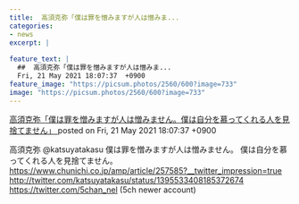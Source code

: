 ```yaml
---
title:  高須克弥「僕は罪を憎みますが人は憎みま...
categories:
- news
excerpt: |
  
feature_text: |
  ##  高須克弥「僕は罪を憎みますが人は憎みま...
  Fri, 21 May 2021 18:07:37  +0900
feature_image: "https://picsum.photos/2560/600?image=733"
image: "https://picsum.photos/2560/600?image=733"
---
```


[ 高須克弥「僕は罪を憎みますが人は憎みません。僕は自分を慕ってくれる人を見捨てません」  ](https://asahi.5ch.net/test/read.cgi/newsplus/1621588057/)
posted on Fri, 21 May 2021 18:07:37  +0900

<!--more-->

高須克弥 @katsuyatakasu 僕は罪を憎みますが人は憎みません。 僕は自分を慕ってくれる人を見捨てません。 https://www.chunichi.co.jp/amp/article/257585?__twitter_impression=true http://twitter.com/katsuyatakasu/status/1395533408185372674 https://twitter.com/5chan_nel (5ch newer account)
